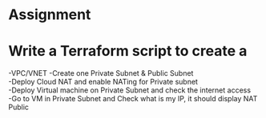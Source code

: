 # Assignment
# Write a Terraform script to create a    
-VPC/VNET 
-Create one Private Subnet & Public Subnet   
-Deploy Cloud NAT and enable NATing for Private subnet  
-Deploy Virtual machine on Private Subnet and check the internet access  
-Go to VM in Private Subnet and Check what is my IP, it should display NAT Public 
